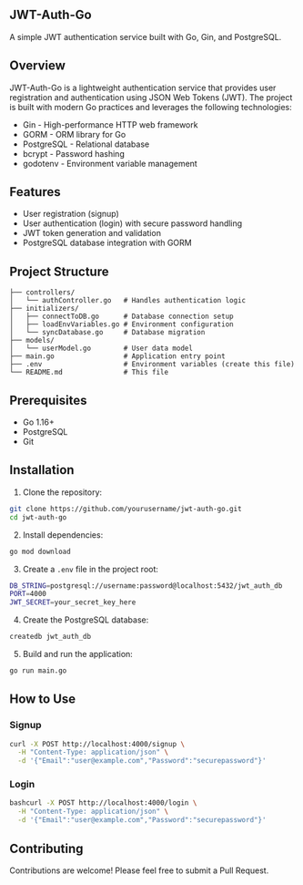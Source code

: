 ## JWT-Auth-Go

A simple JWT authentication service built with Go, Gin, and PostgreSQL.

## Overview
JWT-Auth-Go is a lightweight authentication service that provides user registration and authentication using JSON Web Tokens (JWT). The project is built with modern Go practices and leverages the following technologies:

- Gin - High-performance HTTP web framework
- GORM - ORM library for Go
- PostgreSQL - Relational database
- bcrypt - Password hashing
- godotenv - Environment variable management

## Features

- User registration (signup)
- User authentication (login) with secure password handling
- JWT token generation and validation
- PostgreSQL database integration with GORM

## Project Structure

```
├── controllers/
│   └── authController.go   # Handles authentication logic
├── initializers/
│   ├── connectToDB.go      # Database connection setup
│   ├── loadEnvVariables.go # Environment configuration
│   └── syncDatabase.go     # Database migration
├── models/
│   └── userModel.go        # User data model
├── main.go                 # Application entry point
├── .env                    # Environment variables (create this file)
└── README.md               # This file
```

## Prerequisites

- Go 1.16+
- PostgreSQL
- Git

## Installation

1. Clone the repository:

```bash
git clone https://github.com/yourusername/jwt-auth-go.git
cd jwt-auth-go
```

2. Install dependencies:

```bash
go mod download
```

3. Create a `.env` file in the project root:

```bash
DB_STRING=postgresql://username:password@localhost:5432/jwt_auth_db
PORT=4000
JWT_SECRET=your_secret_key_here
```

4. Create the PostgreSQL database:

```bash
createdb jwt_auth_db
```

5. Build and run the application:

```bash
go run main.go
```

## How to Use

### Signup

```bash
curl -X POST http://localhost:4000/signup \
  -H "Content-Type: application/json" \
  -d '{"Email":"user@example.com","Password":"securepassword"}'
```

### Login

```bash
bashcurl -X POST http://localhost:4000/login \
  -H "Content-Type: application/json" \
  -d '{"Email":"user@example.com","Password":"securepassword"}'
```

## Contributing
Contributions are welcome! Please feel free to submit a Pull Request.
